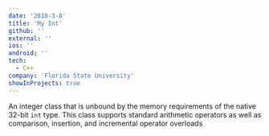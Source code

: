 ```yaml
---
date: '2018-3-8'
title: 'My Int'
github: ''
external: ''
ios: ''
android: ''
tech:
  - C++
company: 'Florida State University'
showInProjects: true
---
```


An integer class that is unbound by the memory requirements of the native 32-bit `int` type.
This class supports standard arithmetic operators as well as comparison, insertion, and incremental operator overloads
